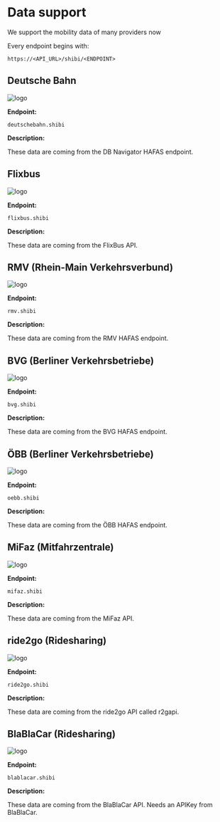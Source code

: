 # Data support

We support the mobility data of many providers now

Every endpoint begins with:

``https://<API_URL>/shibi/<ENDPOINT>``

## Deutsche Bahn

![logo](https://upload.wikimedia.org/wikipedia/commons/thumb/d/d5/Deutsche_Bahn_AG-Logo.svg/357px-Deutsche_Bahn_AG-Logo.svg.png)

**Endpoint:**

``deutschebahn.shibi``

**Description:**

These data are coming from the DB Navigator HAFAS endpoint.


## Flixbus

![logo](https://upload.wikimedia.org/wikipedia/commons/thumb/9/9e/Flixbus_201x_logo.svg/500px-Flixbus_201x_logo.svg.png)

**Endpoint:**

``flixbus.shibi``

**Description:**

These data are coming from the FlixBus API.

## RMV (Rhein-Main Verkehrsverbund)

![logo](https://upload.wikimedia.org/wikipedia/commons/thumb/0/0d/Rhein-Main-Verkehrsverbund_logo.svg/400px-Rhein-Main-Verkehrsverbund_logo.svg.png)

**Endpoint:**

``rmv.shibi``

**Description:**

These data are coming from the RMV HAFAS endpoint.

## BVG (Berliner Verkehrsbetriebe)

![logo](https://upload.wikimedia.org/wikipedia/commons/thumb/d/d4/Bvg-logo.svg/200px-Bvg-logo.svg.png)

**Endpoint:**

``bvg.shibi``

**Description:**

These data are coming from the BVG HAFAS endpoint.

## ÖBB (Berliner Verkehrsbetriebe)

![logo](https://upload.wikimedia.org/wikipedia/commons/thumb/5/5e/Logo_ÖBB.svg/500px-Logo_ÖBB.svg.png)

**Endpoint:**

``oebb.shibi``

**Description:**

These data are coming from the ÖBB HAFAS endpoint.

## MiFaz (Mitfahrzentrale)

![logo](https://www.mifaz.de/static/icons/logo.svg)

**Endpoint:**

``mifaz.shibi``

**Description:**

These data are coming from the MiFaz API.

## ride2go (Ridesharing)

![logo](https://avatars1.githubusercontent.com/u/63668570?s=200&v=4)

**Endpoint:**

``ride2go.shibi``

**Description:**

These data are coming from the ride2go API called r2gapi.

## BlaBlaCar (Ridesharing)

![logo](https://upload.wikimedia.org/wikipedia/commons/thumb/c/cc/BlaBlaCar_logo.svg/500px-BlaBlaCar_logo.svg.png)

**Endpoint:**

``blablacar.shibi``

**Description:**

These data are coming from the BlaBlaCar API. Needs an APIKey from BlaBlaCar.

